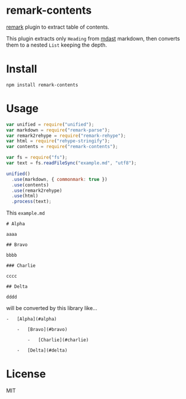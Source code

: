 # remark-contents

[remark](https://github.com/remarkjs/remark) plugin to extract table of contents.

This plugin extracts only `Heading` from [mdast](https://github.com/syntax-tree/mdast) markdown, then converts them to a nested `List` keeping the depth.

# Install

```
npm install remark-contents
```

# Usage

```javascript
var unified = require("unified");
var markdown = require("remark-parse");
var remark2rehype = require("remark-rehype");
var html = require("rehype-stringify");
var contents = require("remark-contents");

var fs = require("fs");
var text = fs.readFileSync("example.md", "utf8");

unified()
  .use(markdown, { commonmark: true })
  .use(contents)
  .use(remark2rehype)
  .use(html)
  .process(text);
```

This `example.md`

```
# Alpha

aaaa

## Bravo

bbbb

### Charlie

cccc

## Delta

dddd
```

will be converted by this library like...

```
-   [Alpha](#alpha)

    -   [Bravo](#bravo)

        -   [Charlie](#charlie)

    -   [Delta](#delta)
```

# License

MIT
